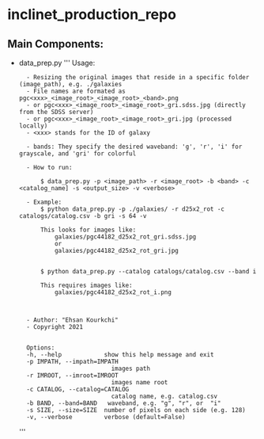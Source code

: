 # inclinet_production_repo

## Main Components:

- data_prep.py
    '''
        Usage: 

        - Resizing the original images that reside in a specific folder (image_path), e.g. ./galaxies
        - File names are formated as pgc<xxx>_<image_root>_<image_root>_<band>.png
        - or pgc<xxx>_<image_root>_<image_root>_gri.sdss.jpg (directly from the SDSS server)
        - or pgc<xxx>_<image_root>_<image_root>_gri.jpg (processed locally)
        - <xxx> stands for the ID of galaxy

        - bands: They specify the desired waveband: 'g', 'r', 'i' for grayscale, and 'gri' for colorful
        
        - How to run: 
        
            $ data_prep.py -p <image_path> -r <image_root> -b <band> -c <catalog_name] -s <output_size> -v <verbose>
        
        - Example:
            $ python data_prep.py -p ./galaxies/ -r d25x2_rot -c catalogs/catalog.csv -b gri -s 64 -v

            This looks for images like:
                galaxies/pgc44182_d25x2_rot_gri.sdss.jpg
                or 
                galaxies/pgc44182_d25x2_rot_gri.jpg


            $ python data_prep.py --catalog catalogs/catalog.csv --band i

            This requires images like:
                galaxies/pgc44182_d25x2_rot_i.png


            
        - Author: "Ehsan Kourkchi"
        - Copyright 2021


        Options:
        -h, --help            show this help message and exit
        -p IMPATH, --impath=IMPATH
                                images path
        -r IMROOT, --imroot=IMROOT
                                images name root
        -c CATALOG, --catalog=CATALOG
                                catalog name, e.g. catalog.csv
        -b BAND, --band=BAND   waveband, e.g. "g", "r", or  "i"
        -s SIZE, --size=SIZE  number of pixels on each side (e.g. 128)
        -v, --verbose         verbose (default=False)

    '''
